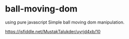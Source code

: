 # ball-moving-dom
using pure javascript Simple ball moving dom manipulation.

https://jsfiddle.net/MustakTalukder/uyrjd4xb/10
